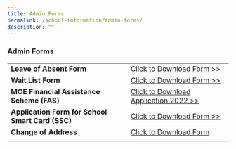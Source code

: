 ```yaml
---
title: Admin Forms
permalink: /school-information/admin-forms/
description: ""
---
```

### Admin Forms


|  |  |
| -------- | -------- |
| **Leave of Absent Form**     | [Click to Download Form &gt;&gt;](https://go.gov.sg/leave-of-absence-application-form)     |
| **Wait List Form**     | [Click to Download Form &gt;&gt;](https://go.gov.sg/bcps-wait-list-form)     |
| **MOE Financial Assistance Scheme (FAS)**     | [Click to Download Application 2022 &gt;&gt;](/files/MOE%20FAS%20Application%20Form%202022.pdf)     |
| **Application Form for School Smart Card (SSC)**     | [Click to Download Form &gt;&gt;](/files/Appendix%20D_appln%20for%20SSC_MOE%20SCH_Nov%2015.pdf)     |
| **Change of Address**     | [Click to Download Form]()     |
|      |      |